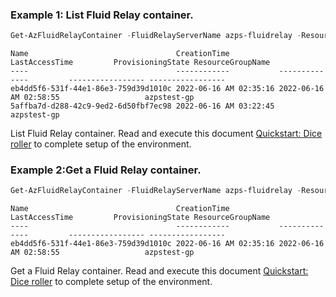 ### Example 1: List Fluid Relay container.
```powershell
Get-AzFluidRelayContainer -FluidRelayServerName azps-fluidrelay -ResourceGroup azpstest-gp
```

```output
Name                                 CreationTime           LastAccessTime         ProvisioningState ResourceGroupName
----                                 ------------           --------------         ----------------- -----------------
eb4dd5f6-531f-44e1-86e3-759d39d1010c 2022-06-16 AM 02:35:16 2022-06-16 AM 02:58:55                   azpstest-gp
5affba7d-d288-42c9-9ed2-6d50fbf7ec98 2022-06-16 AM 03:22:45                                          azpstest-gp
```

List Fluid Relay container.
Read and execute this document [Quickstart: Dice roller](https://docs.microsoft.com/en-us/azure/azure-fluid-relay/quickstarts/quickstart-dice-roll) to complete setup of the environment.

### Example 2:Get a Fluid Relay container.
```powershell
Get-AzFluidRelayContainer -FluidRelayServerName azps-fluidrelay -ResourceGroup azpstest-gp -Name eb4dd5f6-531f-44e1-86e3-759d39d1010c
```

```output
Name                                 CreationTime           LastAccessTime         ProvisioningState ResourceGroupName
----                                 ------------           --------------         ----------------- -----------------
eb4dd5f6-531f-44e1-86e3-759d39d1010c 2022-06-16 AM 02:35:16 2022-06-16 AM 02:58:55                   azpstest-gp
```

Get a Fluid Relay container.
Read and execute this document [Quickstart: Dice roller](https://docs.microsoft.com/en-us/azure/azure-fluid-relay/quickstarts/quickstart-dice-roll) to complete setup of the environment.